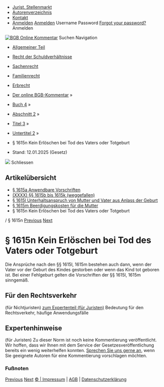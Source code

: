   * [Jurist. Stellenmarkt](https://bgb.kommentar.de/Buch-4/Abschnitt-2/Titel-3/Untertitel-2/</job-board> "Jurist. Stellenmarkt")
  * [Autorenverzeichnis](https://bgb.kommentar.de/Buch-4/Abschnitt-2/Titel-3/Untertitel-2/</Autorenverzeichnis> "Autorenverzeichnis")
  * [Kontakt](https://bgb.kommentar.de/Buch-4/Abschnitt-2/Titel-3/Untertitel-2/</Kontakt>)
  * [Anmelden](https://bgb.kommentar.de/Buch-4/Abschnitt-2/Titel-3/Untertitel-2/<#login> "show login form") [Anmelden](https://bgb.kommentar.de/Buch-4/Abschnitt-2/Titel-3/Untertitel-2/<#> "hide login form") Username Password
[Forgot your password?](https://bgb.kommentar.de/Buch-4/Abschnitt-2/Titel-3/Untertitel-2/</user/forgotpassword>) Anmelden 


[![BGB Online Kommentar](https://bgb.kommentar.de/extension/bgb/design/bgb/images/logo.png)](https://bgb.kommentar.de/Buch-4/Abschnitt-2/Titel-3/Untertitel-2/</> "BGB Online Kommentar")
Suchen
Navigation
  * [Allgemeiner Teil](https://bgb.kommentar.de/Buch-4/Abschnitt-2/Titel-3/Untertitel-2/</Buch-1>)
  * [Recht der Schuldverhältnisse](https://bgb.kommentar.de/Buch-4/Abschnitt-2/Titel-3/Untertitel-2/</Buch-2>)
  * [Sachenrecht](https://bgb.kommentar.de/Buch-4/Abschnitt-2/Titel-3/Untertitel-2/</Buch-3>)
  * [Familienrecht](https://bgb.kommentar.de/Buch-4/Abschnitt-2/Titel-3/Untertitel-2/</Buch-4>)
  * [Erbrecht](https://bgb.kommentar.de/Buch-4/Abschnitt-2/Titel-3/Untertitel-2/</Buch-5>)


  * [Der online BGB-Kommentar](https://bgb.kommentar.de/Buch-4/Abschnitt-2/Titel-3/Untertitel-2/</>) »
  * [Buch 4](https://bgb.kommentar.de/Buch-4/Abschnitt-2/Titel-3/Untertitel-2/</Buch-4>) »
  * [Abschnitt 2](https://bgb.kommentar.de/Buch-4/Abschnitt-2/Titel-3/Untertitel-2/</Buch-4/Abschnitt-2>) »
  * [Titel 3](https://bgb.kommentar.de/Buch-4/Abschnitt-2/Titel-3/Untertitel-2/</Buch-4/Abschnitt-2/Titel-3>) »
  * [Untertitel 2](https://bgb.kommentar.de/Buch-4/Abschnitt-2/Titel-3/Untertitel-2/</Buch-4/Abschnitt-2/Titel-3/Untertitel-2>) »
  * § 1615n Kein Erlöschen bei Tod des Vaters oder Totgeburt 
  * Stand: 12.01.2025 (Gesetz) 


![](https://vg01.met.vgwort.de/na/1c9909529ead4f509072c06d9081a7d5)
Schliessen 
## Artikelübersicht
  * [ § 1615a Anwendbare Vorschriften ](https://bgb.kommentar.de/Buch-4/Abschnitt-2/Titel-3/Untertitel-2/</Buch-4/Abschnitt-2/Titel-3/Untertitel-2/Anwendbare-Vorschriften>)
  * [ (XXXX) §§ 1615b bis 1615k (weggefallen) ](https://bgb.kommentar.de/Buch-4/Abschnitt-2/Titel-3/Untertitel-2/</Buch-4/Abschnitt-2/Titel-3/Untertitel-2/weggefallen>)
  * [ § 1615l Unterhaltsanspruch von Mutter und Vater aus Anlass der Geburt ](https://bgb.kommentar.de/Buch-4/Abschnitt-2/Titel-3/Untertitel-2/</Buch-4/Abschnitt-2/Titel-3/Untertitel-2/Unterhaltsanspruch-von-Mutter-und-Vater-aus-Anlass-der-Geburt>)
  * [ § 1615m Beerdigungskosten für die Mutter ](https://bgb.kommentar.de/Buch-4/Abschnitt-2/Titel-3/Untertitel-2/</Buch-4/Abschnitt-2/Titel-3/Untertitel-2/Beerdigungskosten-fuer-die-Mutter>)
  * § 1615n Kein Erlöschen bei Tod des Vaters oder Totgeburt 


/ § 1615n 
[Previous](https://bgb.kommentar.de/Buch-4/Abschnitt-2/Titel-3/Untertitel-2/</Buch-4/Abschnitt-2/Titel-3/Untertitel-2/Beerdigungskosten-fuer-die-Mutter> "§ 1615m Beerdigungskosten für die Mutter") [Next](https://bgb.kommentar.de/Buch-4/Abschnitt-2/Titel-3/Untertitel-2/</Buch-4/Abschnitt-2/Titel-4/Geburtsname-bei-Eltern-mit-Ehenamen> "§ 1616 Geburtsname bei Eltern mit Ehenamen")
# § 1615n Kein Erlöschen bei Tod des Vaters oder Totgeburt
Die Ansprüche nach den §§ 1615l, 1615m bestehen auch dann, wenn der Vater vor der Geburt des Kindes gestorben oder wenn das Kind tot geboren ist. Bei einer Fehlgeburt gelten die Vorschriften der §§ 1615l, 1615m sinngemäß.
## Für den Rechtsverkehr 
(für Nichtjuristen)
[zum Expertenteil (für Juristen)](https://bgb.kommentar.de/Buch-4/Abschnitt-2/Titel-3/Untertitel-2/<#expertenhinweise>)
Bedeutung für den Rechtsverkehr, häufige Anwendungsfälle
## Expertenhinweise
(für Juristen)
Zu dieser Norm ist noch keine Kommentierung veröffentlicht. Wir hoffen, dass wir Ihnen mit dem Service der Gesetzesveröffentlichung bereits ein wenig weiterhelfen konnten. [Sprechen Sie uns gerne an](https://bgb.kommentar.de/Buch-4/Abschnitt-2/Titel-3/Untertitel-2/</Kontakt>), wenn Sie geeignete Autoren für eine Kommentierung vorschlagen möchten. 
### Fußnoten
[Previous](https://bgb.kommentar.de/Buch-4/Abschnitt-2/Titel-3/Untertitel-2/</Buch-4/Abschnitt-2/Titel-3/Untertitel-2/Beerdigungskosten-fuer-die-Mutter> "§ 1615m Beerdigungskosten für die Mutter") [Next](https://bgb.kommentar.de/Buch-4/Abschnitt-2/Titel-3/Untertitel-2/</Buch-4/Abschnitt-2/Titel-4/Geburtsname-bei-Eltern-mit-Ehenamen> "§ 1616 Geburtsname bei Eltern mit Ehenamen")
[© | Impressum](https://bgb.kommentar.de/Buch-4/Abschnitt-2/Titel-3/Untertitel-2/</Kontakt>) | [AGB](https://bgb.kommentar.de/Buch-4/Abschnitt-2/Titel-3/Untertitel-2/</AGB>) | [Datenschutzerklärung](https://bgb.kommentar.de/Buch-4/Abschnitt-2/Titel-3/Untertitel-2/</Datenschutzerklaerung-fuer-Leser>)
